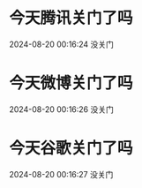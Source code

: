 # 今天腾讯关门了吗

2024-08-20 00:16:24 没关门

# 今天微博关门了吗

2024-08-20 00:16:26 没关门

# 今天谷歌关门了吗

2024-08-20 00:16:27 没关门

